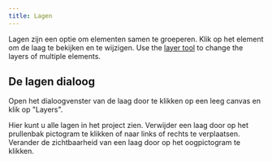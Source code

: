 ```yaml
---
title: Lagen
---
```


Lagen zijn een optie om elementen samen te groeperen. Klik op het element om de laag te bekijken en te wijzigen. Use the [layer tool](tools/layer.md) to change the layers of multiple elements.

## De lagen dialoog

Open het dialoogvenster van de laag door te klikken op een leeg canvas en klik op "Layers".

Hier kunt u alle lagen in het project zien.
Verwijder een laag door op het prullenbak pictogram te klikken of naar links of rechts te verplaatsen.
Verander de zichtbaarheid van een laag door op het oogpictogram te klikken.
